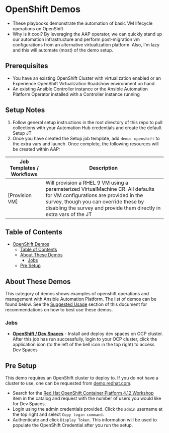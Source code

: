 # OpenShift Demos
- These playbooks demonstrate the automation of basic VM lifecycle operations on OpenShift
- Why is it cool? By leveraging the AAP operator, we can quickly stand up our automation infrastructure and perform post-migration vm configurations from an alternative virtualization platform. Also, I'm lazy and this will automate (most) of the demo setup.

## Prerequisites
- You have an existing OpenShift Cluster with virtualization enabled or an Experience OpenShift Virtualization Roadshow environment on hand
- An existing Ansible Controller instance or the Ansible Automation Platform Operator installed with a Controller instance running

## Setup Notes
  1. Follow general setup instructions in the root directory of this repo to pull collections with your Automation Hub credentials and create the default Setup JT
  2. Once you have created the Setup job template, add ```demo: openshift``` to the extra vars and launch. Once complete, the following resources will be created within AAP:

| Job Templates / Workflows | Description
|-----------|-------------|
| [Provision VM] | Will provision a RHEL 9 VM using a paramaterized VirtualMachine CR. All defaults for VM configurations are provided in the survey, though you can override these by disabling the survey and provide them directly in extra vars of the JT |



## Table of Contents
- [OpenShift Demos](#openshift-demos)
  - [Table of Contents](#table-of-contents)
  - [About These Demos](#about-these-demos)
    - [Jobs](#jobs)
  - [Pre Setup](#pre-setup)

## About These Demos
This category of demos shows examples of openshift operations and management with Ansible Automation Platform. The list of demos can be found below. See the [Suggested Usage](#suggested-usage) section of this document for recommendations on how to best use these demos.

### Jobs
- [**OpenShift / Dev Spaces**](devspaces.yml) - Install and deploy dev spaces on OCP cluster. After this job has run successfully, login to your OCP cluster, click the application icon (to the left of the bell icon in the top right) to access Dev Spaces

## Pre Setup
This demo requires an OpenShift cluster to deploy to. If you do not have a cluster to use, one can be requested from [demo.redhat.com](https://demo.redhat.com).
- Search for the [Red Hat OpenShift Container Platform 4.12 Workshop](https://demo.redhat.com/catalog?item=babylon-catalog-prod/sandboxes-gpte.ocp412-wksp.prod&utm_source=webapp&utm_medium=share-link) item in the catalog and request with the number of users you would like for Dev Spaces.
- Login using the admin credentials provided. Click the `admin` username at the top right and select `Copy login command`.
- Authenticate and click `Display Token`. This information will be used to populate the OpenShift Credential after you run the setup.
